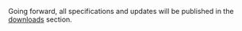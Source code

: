 Going forward, all specifications and updates will be published in the [downloads](http://code.google.com/p/openrtb/downloads/list) section.